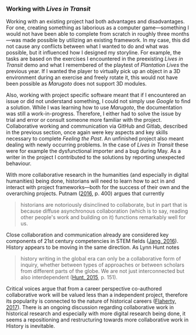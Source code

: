 ### Working with ***Lives in Transit***

Working with an existing project had both advantages and disadvantages. For one, creating something as laborious as a computer game—something I would not have been able to complete from scratch in roughly three months—was made possible by utilizing an existing framework. In my case, this did not cause any conflicts between what I wanted to do and what was possible, but it influenced how I designed my storyline. For example, the tasks are based on the exercises I encountered in the preexisting *Lives in Transit* demo and what I remembered of the playtest of *Plantation Lives* the previous year. If I wanted the player to virtually pick up an object in a 3D environment during an exercise and freely rotate it, this would not have been possible as *Marugoto* does not support 3D modules.

Also, working with project specific software meant that if I encountered an issue or did not understand something, I could not simply use *Google* to find a solution. While I was learning how to use *Marugoto*, the documentation was still a work-in-progress. Therefore, I either had to solve the issue by trial and error or consult someone more familiar with the project. Collaborative working and communication via GitHub and Gitlab, described in the previous section, once again were key aspects and key skills necessary to complete *Feeling the Past*. An unfinished project also meant dealing with newly occurring problems. In the case of *Lives in Transit* these were for example the dysfunctional importer and a bug during May. As a writer in the project I contributed to the solutions by reporting unexpected behaviour.  

With more collaborative research in the humanities (and especially in digital humanities) being done, historians will need to learn how to act in and interact with project frameworks—both for the success of their own and the overarching projects. Putnam ([2016](bibliography.md#putnam-2016), p. 400) argues that currently 
>historians are notoriously disinclined to collaborate, but in part that is because diffuse asynchronous collaboration (which is to say, reading other people's work and building on it) functions remarkably well for us.

Close collaboration and communication already are considered key components of 21st century competencies in STEM fields ([Jang, 2016](bibliography.md#jang-2016)). History appears to be moving in the same direction. As Lynn Hunt notes
>history writing in the global era can only be a collaborative form of inquiry, whether between types of approaches or between scholars from different parts of the globe. We are not just interconnected but also interdependent ([Hunt, 2015](bibliography.md#hunt-2015), p. 151).

Critical voices argue that from a career perspective co-authored collaborative work will be valued less than a independent project, therefore its popularity is connected to the nature of historical careers ([Flaherty, 2017](bibliography.md#flaherty-2017)). There is an ongoing discussion regarding collaborative work in historical research and especially with
 more digital research being done, it seems a repositioning and restructuring towards more collaborative work in History is inevitable.